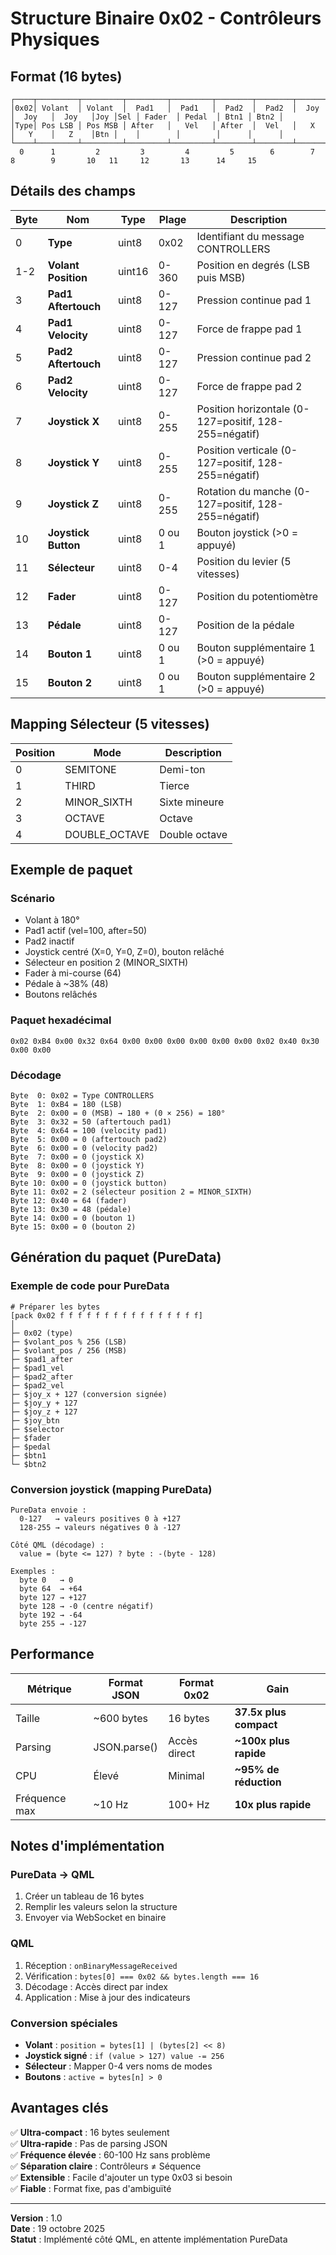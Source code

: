 # Structure Binaire 0x02 - Contrôleurs Physiques

## Format (16 bytes)

```
┌────┬─────────┬─────────┬─────────┬─────────┬────────┬────────┬────────┬────────┬────────┬────┬────┬────────┬────────┬──────┬──────┐
│0x02│ Volant  │ Volant  │  Pad1   │  Pad1   │  Pad2  │  Pad2  │  Joy   │  Joy   │  Joy   │Joy │Sel │ Fader  │ Pedal  │ Btn1 │ Btn2 │
│Type│ Pos LSB │ Pos MSB │ After   │   Vel   │ After  │  Vel   │   X    │   Y    │   Z    │Btn │    │        │        │      │      │
└────┴─────────┴─────────┴─────────┴─────────┴────────┴────────┴────────┴────────┴────────┴────┴────┴────────┴────────┴──────┴──────┘
  0      1         2         3         4         5        6        7        8        9       10   11     12       13      14     15
```

## Détails des champs

| Byte | Nom | Type | Plage | Description |
|------|-----|------|-------|-------------|
| 0 | **Type** | uint8 | 0x02 | Identifiant du message CONTROLLERS |
| 1-2 | **Volant Position** | uint16 | 0-360 | Position en degrés (LSB puis MSB) |
| 3 | **Pad1 Aftertouch** | uint8 | 0-127 | Pression continue pad 1 |
| 4 | **Pad1 Velocity** | uint8 | 0-127 | Force de frappe pad 1 |
| 5 | **Pad2 Aftertouch** | uint8 | 0-127 | Pression continue pad 2 |
| 6 | **Pad2 Velocity** | uint8 | 0-127 | Force de frappe pad 2 |
| 7 | **Joystick X** | uint8 | 0-255 | Position horizontale (0-127=positif, 128-255=négatif) |
| 8 | **Joystick Y** | uint8 | 0-255 | Position verticale (0-127=positif, 128-255=négatif) |
| 9 | **Joystick Z** | uint8 | 0-255 | Rotation du manche (0-127=positif, 128-255=négatif) |
| 10 | **Joystick Button** | uint8 | 0 ou 1 | Bouton joystick (>0 = appuyé) |
| 11 | **Sélecteur** | uint8 | 0-4 | Position du levier (5 vitesses) |
| 12 | **Fader** | uint8 | 0-127 | Position du potentiomètre |
| 13 | **Pédale** | uint8 | 0-127 | Position de la pédale |
| 14 | **Bouton 1** | uint8 | 0 ou 1 | Bouton supplémentaire 1 (>0 = appuyé) |
| 15 | **Bouton 2** | uint8 | 0 ou 1 | Bouton supplémentaire 2 (>0 = appuyé) |

## Mapping Sélecteur (5 vitesses)

| Position | Mode | Description |
|----------|------|-------------|
| 0 | SEMITONE | Demi-ton |
| 1 | THIRD | Tierce |
| 2 | MINOR_SIXTH | Sixte mineure |
| 3 | OCTAVE | Octave |
| 4 | DOUBLE_OCTAVE | Double octave |

## Exemple de paquet

### Scénario
- Volant à 180°
- Pad1 actif (vel=100, after=50)
- Pad2 inactif
- Joystick centré (X=0, Y=0, Z=0), bouton relâché
- Sélecteur en position 2 (MINOR_SIXTH)
- Fader à mi-course (64)
- Pédale à ~38% (48)
- Boutons relâchés

### Paquet hexadécimal
```
0x02 0xB4 0x00 0x32 0x64 0x00 0x00 0x00 0x00 0x00 0x00 0x02 0x40 0x30 0x00 0x00
```

### Décodage
```
Byte  0: 0x02 = Type CONTROLLERS
Byte  1: 0xB4 = 180 (LSB)
Byte  2: 0x00 = 0 (MSB) → 180 + (0 × 256) = 180°
Byte  3: 0x32 = 50 (aftertouch pad1)
Byte  4: 0x64 = 100 (velocity pad1)
Byte  5: 0x00 = 0 (aftertouch pad2)
Byte  6: 0x00 = 0 (velocity pad2)
Byte  7: 0x00 = 0 (joystick X)
Byte  8: 0x00 = 0 (joystick Y)
Byte  9: 0x00 = 0 (joystick Z)
Byte 10: 0x00 = 0 (joystick button)
Byte 11: 0x02 = 2 (sélecteur position 2 = MINOR_SIXTH)
Byte 12: 0x40 = 64 (fader)
Byte 13: 0x30 = 48 (pédale)
Byte 14: 0x00 = 0 (bouton 1)
Byte 15: 0x00 = 0 (bouton 2)
```

## Génération du paquet (PureData)

### Exemple de code pour PureData
```
# Préparer les bytes
[pack 0x02 f f f f f f f f f f f f f f f f]
│
├─ 0x02 (type)
├─ $volant_pos % 256 (LSB)
├─ $volant_pos / 256 (MSB)
├─ $pad1_after
├─ $pad1_vel
├─ $pad2_after
├─ $pad2_vel
├─ $joy_x + 127 (conversion signée)
├─ $joy_y + 127
├─ $joy_z + 127
├─ $joy_btn
├─ $selector
├─ $fader
├─ $pedal
├─ $btn1
└─ $btn2
```

### Conversion joystick (mapping PureData)
```
PureData envoie :
  0-127   → valeurs positives 0 à +127
  128-255 → valeurs négatives 0 à -127

Côté QML (décodage) :
  value = (byte <= 127) ? byte : -(byte - 128)

Exemples :
  byte 0   → 0
  byte 64  → +64
  byte 127 → +127
  byte 128 → -0 (centre négatif)
  byte 192 → -64
  byte 255 → -127
```

## Performance

| Métrique | Format JSON | Format 0x02 | Gain |
|----------|-------------|-------------|------|
| Taille | ~600 bytes | 16 bytes | **37.5x plus compact** |
| Parsing | JSON.parse() | Accès direct | **~100x plus rapide** |
| CPU | Élevé | Minimal | **~95% de réduction** |
| Fréquence max | ~10 Hz | 100+ Hz | **10x plus rapide** |

## Notes d'implémentation

### PureData → QML
1. Créer un tableau de 16 bytes
2. Remplir les valeurs selon la structure
3. Envoyer via WebSocket en binaire

### QML
1. Réception : `onBinaryMessageReceived`
2. Vérification : `bytes[0] === 0x02 && bytes.length === 16`
3. Décodage : Accès direct par index
4. Application : Mise à jour des indicateurs

### Conversion spéciales
- **Volant** : `position = bytes[1] | (bytes[2] << 8)`
- **Joystick signé** : `if (value > 127) value -= 256`
- **Sélecteur** : Mapper 0-4 vers noms de modes
- **Boutons** : `active = bytes[n] > 0`

## Avantages clés

✅ **Ultra-compact** : 16 bytes seulement  
✅ **Ultra-rapide** : Pas de parsing JSON  
✅ **Fréquence élevée** : 60-100 Hz sans problème  
✅ **Séparation claire** : Contrôleurs ≠ Séquence  
✅ **Extensible** : Facile d'ajouter un type 0x03 si besoin  
✅ **Fiable** : Format fixe, pas d'ambiguïté  

---

**Version** : 1.0  
**Date** : 19 octobre 2025  
**Statut** : Implémenté côté QML, en attente implémentation PureData

